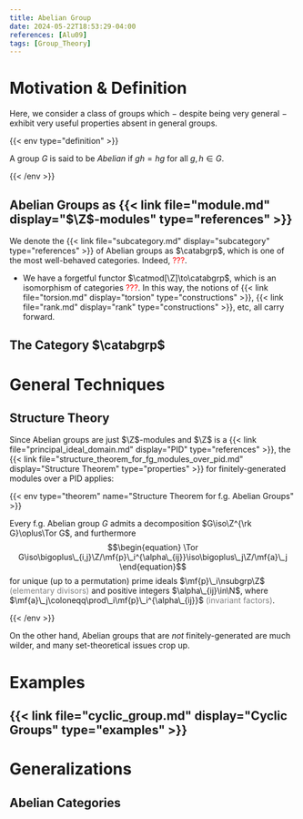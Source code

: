 ```yaml
---
title: Abelian Group
date: 2024-05-22T18:53:29-04:00
references: [Alu09]
tags: [Group_Theory]
---
```


# Motivation & Definition

Here, we consider a class of groups which $-$ despite being very general $-$ exhibit very useful properties absent in general groups.

{{< env type="definition" >}}

A group $G$ is said to be *Abelian* if $gh=hg$ for all $g,h\in G$.

{{< /env >}}

## Abelian Groups as {{< link file="module.md" display="$\Z$-modules" type="references" >}}

We denote the {{< link file="subcategory.md" display="subcategory" type="references" >}} of Abelian groups as $\catabgrp$, which is one of the most well-behaved categories. Indeed, <span style="color:red">???</span>.
* We have a forgetful functor $\catmod[\Z]\to\catabgrp$, which is an isomorphism of categories <span style="color:red">???</span>. In this way, the notions of {{< link file="torsion.md" display="torsion" type="constructions" >}}, {{< link file="rank.md" display="rank" type="constructions" >}}, etc, all carry forward.

## The Category $\catabgrp$

# General Techniques

## Structure Theory

Since Abelian groups are just $\Z$-modules and $\Z$ is a {{< link file="principal_ideal_domain.md" display="PID" type="references" >}}, the {{< link file="structure_theorem_for_fg_modules_over_pid.md" display="Structure Theorem" type="properties" >}} for finitely-generated modules over a PID applies:

{{< env type="theorem" name="Structure Theorem for f.g. Abelian Groups" >}}

Every f.g. Abelian group $G$ admits a decomposition $G\iso\Z^{\rk G}\oplus\Tor G$, and furthermore
$$\begin{equation}
    \Tor G\iso\bigoplus\_{i,j}\Z/\mf{p}\_i^{\alpha\_{ij}}\iso\bigoplus\_j\Z/\mf{a}\_j
\end{equation}$$
for unique (up to a permutation) prime ideals $\mf{p}\_i\nsubgrp\Z$ <span style="color:gray">(elementary divisors)</span> and positive integers $\alpha\_{ij}\in\N$, where $\mf{a}\_j\coloneqq\prod\_i\mf{p}\_i^{\alpha\_{ij}}$ <span style="color:gray">(invariant factors)</span>.

{{< /env >}}

On the other hand, Abelian groups that are *not* finitely-generated are much wilder, and many set-theoretical issues crop up.

# Examples

## {{< link file="cyclic_group.md" display="Cyclic Groups" type="examples" >}}

# Generalizations

## Abelian Categories

